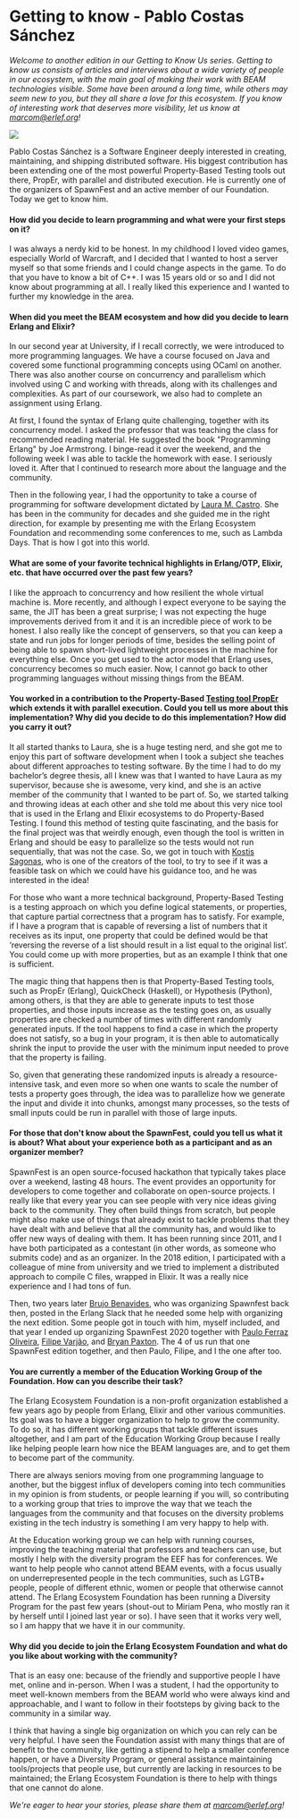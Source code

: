 # Getting to know - Pablo Costas Sánchez

*Welcome to another edition in our Getting to Know Us series. Getting to know us consists of articles and interviews about a wide variety of people in our ecosystem, with the main goal of making their work with BEAM technologies visible. Some have been around a long time, while others may seem new to you, but they all share a love for this ecosystem. If you know of interesting work that deserves more visibility, let us know at marcom@erlef.org!*

![](https://github.com/erlef/marcom-docs/blob/31e3b358edac37535a1657ec1f7b3d214c165bde/GTKU/Pablo%20Costas%20Image.png)

Pablo Costas Sánchez is a Software Engineer deeply interested in creating, maintaining, and shipping distributed software. His biggest contribution has been extending one of the most powerful Property-Based Testing tools out there, PropEr, with parallel and distributed execution. He is currently one of the organizers of SpawnFest and an active member of our Foundation. Today we get to know him.

#### How did you decide to learn programming and what were your first steps on it? 

I was always a nerdy kid to be honest. In my childhood I loved video games, especially World of Warcraft, and I decided that I wanted to host a server myself so that some friends and I could change aspects in the game. To do that you have to know a bit of C++. I was 15 years old or so and I did not know about programming at all. I really liked this experience and I wanted to further my knowledge in the area.

#### When did you meet the BEAM ecosystem and how did you decide to learn Erlang and Elixir?

In our second year at University, if I recall correctly, we were introduced to more programming languages. We have a course focused on Java and covered some functional programming concepts using OCaml on another. There was also another course on concurrency and parallelism which involved using C and working with threads, along with its challenges and complexities. As part of our coursework, we also had to complete an assignment using Erlang.

At first, I found the syntax of Erlang quite challenging, together with its concurrency model. I asked the professor that was teaching the class for recommended reading material. He suggested the book "Programming Erlang" by Joe Armstrong. I binge-read it over the weekend, and the following week I was able to tackle the homework with ease. I seriously loved it. After that I continued to research more about the language and the community. 

Then in the following year, I had the opportunity to take a course of programming for software development dictated by [Laura M. Castro](https://lauramcastro.github.io "Laura M. Castro"). She has been in the community for decades and she guided me in the right direction, for example by presenting me with the Erlang Ecosystem Foundation and recommending some conferences to me, such as Lambda Days. That is how I got into this world.

#### What are some of your favorite technical highlights in Erlang/OTP, Elixir, etc. that have occurred over the past few years?

I like the approach to concurrency and how resilient the whole virtual machine is. More recently, and although I expect everyone to be saying the same, the JIT has been a great surprise; I was not expecting the huge improvements derived from it and it is an incredible piece of work to be honest. I also really like the concept of genservers, so that you can keep a state and run jobs for longer periods of time, besides the selling point of being able to spawn short-lived lightweight processes in the machine for everything else. Once you get used to the actor model that Erlang uses, concurrency becomes so much easier. Now, I cannot go back to other programming languages without missing things from the BEAM.
 
#### You worked in a contribution to the Property-Based [Testing tool PropEr](https://github.com/proper-testing/proper "Testing tool PropEr") which extends it with parallel execution. Could you tell us more about this implementation? Why did you decide to do this implementation? How did you carry it out?

It all started thanks to Laura, she is a huge testing nerd, and she got me to enjoy this part of software development when I took a subject she teaches about different approaches to testing software. By the time I had to do my bachelor’s degree thesis, all I knew was that I wanted to have Laura as my supervisor, because she is awesome, very kind, and she is an active member of the community that I wanted to be part of. So, we started talking and throwing ideas at each other and she told me about this very nice tool that is used in the Erlang and Elixir ecosystems to do Property-Based Testing. I found this method of testing quite fascinating, and the basis for the final project was that weirdly enough, even though the tool is written in Erlang and should be easy to parallelize so the tests would not run sequentially, that was not the case. So, we got in touch with [Kostis Sagonas](https://github.com/kostis), who is one of the creators of the tool, to try to see if it was a feasible task on which we could have his guidance too, and he was interested in the idea!

For those who want a more technical background, Property-Based Testing is a testing approach on which you define logical statements, or properties, that capture partial correctness that a program has to satisfy. For example, if I have a program that is capable of reversing a list of numbers that it receives as its input, one property that could be defined would be that ‘reversing the reverse of a list should result in a list equal to the original list’. You could come up with more properties, but as an example I think that one is sufficient.

The magic thing that happens then is that Property-Based Testing tools, such as PropEr (Erlang), QuickCheck (Haskell), or Hypothesis (Python), among others, is that they are able to generate inputs to test those properties, and those inputs increase as the testing goes on, as usually properties are checked a number of times with different randomly generated inputs. If the tool happens to find a case in which the property does not satisfy, so a bug in your program, it is then able to automatically shrink the input to provide the user with the minimum input needed to prove that the property is failing. 

So, given that generating these randomized inputs is already a resource-intensive task, and even more so when one wants to scale the number of tests a property goes through, the idea was to parallelize how we generate the input and divide it into chunks, amongst many processes, so the tests of small inputs could be run in parallel with those of large inputs.

#### For those that don't know about the SpawnFest, could you tell us what it is about? What about your experience both as a participant and as an organizer member?

SpawnFest is an open source-focused hackathon that typically takes place over a weekend, lasting 48 hours. The event provides an opportunity for developers to come together and collaborate on open-source projects. I really like that every year you can see people with very nice ideas giving back to the community. They often build things from scratch, but people might also make use of things that already exist to tackle problems that they have dealt with and believe that all the community has, and would like to offer new ways of dealing with them. It has been running since 2011, and I have both participated as a contestant (in other words, as someone who submits code) and as an organizer. In the 2018 edition, I participated with a colleague of mine from university and we tried to implement a distributed approach to compile C files, wrapped in Elixir. It was a really nice experience and I had tons of fun.

Then, two years later [Brujo Benavides](https://github.com/elbrujohalcon "Brujo Benavides"), who was organizing Spawnfest back then, posted in the Erlang Slack that he needed some help with organizing the next edition. Some people got in touch with him, myself included, and that year I ended up organizing SpawnFest 2020 together with [Paulo Ferraz Oliveira](https://github.com/paulo-ferraz-oliveira "Paulo Ferraz Oliveira"), [Filipe Varjão](https://github.com/filipevarjao "Filipe Varjão"), and [Bryan Paxton](https://github.com/starbelly "Bryan Paxton"). The 4 of us run that one SpawnFest edition together, and then Paulo, Filipe, and I the one after too.

#### You are currently a member of the Education Working Group of the Foundation. How can you describe their task?

The Erlang Ecosystem Foundation is a non-profit organization established a few years ago by people from Erlang, Elixir and other various communities. Its goal was to have a bigger organization to help to grow the community. To do so, it has different working groups that tackle different issues altogether, and I am part of the Education Working Group because I really like helping people learn how nice the BEAM languages are, and to get them to become part of the community.

There are always seniors moving from one programming language to another, but the biggest influx of developers coming into tech communities in my opinion is from students, or people learning if you will, so contributing to a working group that tries to improve the way that we teach the languages from the community and that focuses on the diversity problems existing in the tech industry is something I am very happy to help with. 

At the Education working group we can help with running courses, improving the teaching material that professors and teachers can use, but mostly I help with the diversity program the EEF has for conferences. We want to help people who cannot attend BEAM events, with a focus usually on underrepresented people in the tech communities, such as LGTB+ people, people of different ethnic, women or people that otherwise cannot attend. The Erlang Ecosystem Foundation has been running a Diversity Program for the past few years (shout-out to Miriam Pena, who mostly ran it by herself until I joined last year or so). I have seen that it works very well, so I am happy that we have it in our community. 

#### Why did you decide to join the Erlang Ecosystem Foundation and what do you like about working with the community?

That is an easy one: because of the friendly and supportive people I have met, online and in-person. When I was a student, I had the opportunity to meet well-known members from the BEAM world who were always kind and approachable, and I want to follow in their footsteps by giving back to the community in a similar way.

I think that having a single big organization on which you can rely can be very helpful. I have seen the Foundation assist with many things that are of benefit to the community, like getting a stipend to help a smaller conference happen, or have a Diversity Program, or general assistance maintaining tools/projects that people use, but currently are lacking in resources to be maintained; the Erlang Ecosystem Foundation is there to help with things that one cannot do alone.

*We're eager to hear your stories, please share them at marcom@erlef.org!*
